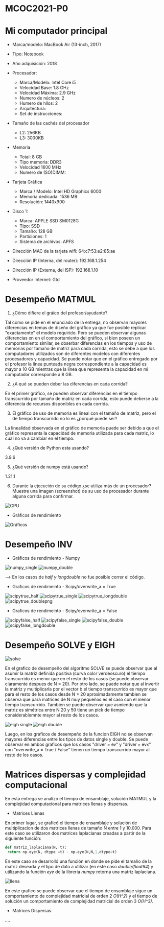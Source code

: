 # MCOC2021-P0

# Mi computador principal

* Marca/modelo: MacBook Air (13-inch, 2017)
* Tipo: Notebook
* Año adquisición: 2018
* Procesador:
  * Marca/Modelo: Intel Core i5
  * Velocidad Base: 1.8 GHz
  * Velocidad Máxima: 2.9 GHz
  * Numero de núcleos: 2
  * Humero de hilos: 2
  * Arquitectura: 
  * Set de instrucciones: 
* Tamaño de las cachés del procesador
  * L2: 256KB
  * L3: 3000KB
* Memoria 
  * Total: 8 GB
  * Tipo memoria: DDR3
  * Velocidad 1600 MHz
  * Numero de (SO)DIMM: 
* Tarjeta Gráfica
  * Marca / Modelo: Intel HD Graphics 6000
  * Memoria dedicada: 1536 MB
  * Resolución: 1440x900
* Disco 1: 
  * Marca: APPLE SSD SM0128G
  * Tipo: SSD
  * Tamaño: 128 GB
  * Particiones: 1
  * Sistema de archivos: APFS

  
* Dirección MAC de la tarjeta wifi: 64:c7:53:e2:85:ae
* Dirección IP (Interna, del router): 192.168.1.254
* Dirección IP (Externa, del ISP): 192.168.1.10
* Proveedor internet: Gtd

# Desempeño MATMUL

1. ¿Cómo difiere el gráico del profesor/ayudante?

Tal como se pide en el enunciado de la entrega, no observan mayores diferencias en temas de diseño del gráfico ya que fue posible replicar "exactamente" el modelo requirido. Pero se pueden observar algunas diferencias en en el comportamiento del gráfico, si bien poseen un comportamiento similar, se obserbar diferencias en los tiempos y uso de memorias por tamaño de matriz para cada corrida, esto se debe a que los computadores utilizados son de diferentes modelos con diferentes procesadores y capacidad. Se puede notar que en el gráfico entregado por el profesor la linea punteada negra correspondiente a la capacidad es mayor a 10 GB mientras que la linea que representa la capacidad en mi computador corresponde a 8 GB.  

2. ¿A qué se pueden deber las diferencias en cada corrida?

En el primer gráfico, se pueden observar diferencias en el tiempo transcurrido por tamaño de matriz en cada corrida, esto puede deberse a la diferencia de recursos disponibles en cada corrida. 

3. El gráfico de uso de memoria es lineal con el tamaño de matriz, pero el de tiempo transcurrido no lo es ¿porqué puede ser?

La linealidad observada en el gráfico de memoria puede ser debido a que el gráfico representa la capacidad de memoria utilizada para cada matriz, lo cual no va a cambiar en el tiempo. 

4. ¿Qué versión de Python esta usando?

3.9.6

5. ¿Qué versión de numpy está usando? 

1.21.1

6. Durante la ejecución de su código ¿se utiliza más de un procesador? Muestre una imagen (screenshot) de su uso de procesador durante alguna corrida para confirmar. 

![CPU](https://user-images.githubusercontent.com/88356859/128527425-0f9582a0-d260-4325-ab55-685a3078a29f.png)

* Gráficos de rendimiento

![Gráficos](https://user-images.githubusercontent.com/88356859/128528301-15768a11-fbf6-4192-8d4d-9181f28919a8.png)


# Desempeño INV

* Gráficos de rendimiento - Numpy

![numpy_single](https://user-images.githubusercontent.com/88356859/129998455-f1e0a20c-fc32-4fa6-b05d-9b772d2b8b55.png)
![numpy_double](https://user-images.githubusercontent.com/88356859/129998450-167f66a8-1428-4063-9257-411f9004d291.png)

   --> En los casos de _half y longdouble_ no fue posible correr el código.


* Graficos de rendimeinto - Scipy/overwrite_a = True

![scipytrue_half](https://user-images.githubusercontent.com/88356859/129998602-32e743de-147a-4a83-818c-a5285de40f7a.png)
![scipytrue_single](https://user-images.githubusercontent.com/88356859/129998608-0f72268c-6d2b-4da0-86ad-75cc071cc8d7.png)
![scipytrue_longdouble](https://user-images.githubusercontent.com/88356859/129998604-02b87097-cfec-4694-bc7f-d1d9bbe46d09.png)
![scipytrue_doublepng](https://user-images.githubusercontent.com/88356859/129998594-2d994f0f-b03a-4a5e-8da5-08b667b8d685.png)


* Graficos de rendimeinto - Scipy/overwrite_a = False

![scipyfalse_half](https://user-images.githubusercontent.com/88356859/129998707-28481f4e-96ba-4833-8aba-8245a10cf2c2.png)
![scipyfalse_single](https://user-images.githubusercontent.com/88356859/129998714-95a1fb4a-0436-4ca3-8ebe-2477fed49b69.png)
![scipyfalse_double](https://user-images.githubusercontent.com/88356859/129998723-7db8003e-6c4d-4a99-8fc8-b27f81dd3235.png)
![scipyfalse_longdouble](https://user-images.githubusercontent.com/88356859/129998731-2dc78ce8-a31c-4f4b-9f5d-d9e1bcf155ac.png)

# Desempeño SOLVE y EIGH

![solve](https://user-images.githubusercontent.com/88356859/130304195-a61bb731-f977-4385-939f-f434f787d404.png)

En el grafico de desempeño del algoritmo SOLVE se puede observar que al asumir la matriz definida positiva (curva color verdeoscuro) el tiempo transcurrido es menor que en el resto de los casos (se puede observar claramente despues de N = 20). Por otro lado, se puede notar que al invertir la matriz y multiplicarla por el vector b el tiempo transcurrido es mayor que para el resto de los casos desde N = 20 aproximadamente tambien se observa que para matrices de N muy pequeños es el caso con el menor tiempo transcurrido. Tambien se puede observar que asmiendo que la matriz es simétrica entre N 20 y 50 tiene un pick de tiempo considerablemnte mayor al resto de los casos. 



![eigh single](https://user-images.githubusercontent.com/88356859/130304052-3594fa9c-8632-47ca-bc11-af4324032f7d.png)
![eigh double](https://user-images.githubusercontent.com/88356859/130304049-c4be5510-fdbf-4469-99a3-ccb43f88f6c5.png)

Luego, en los graficos de desempeño de la funcion EIGH no se observan mayores diferencias entre los tipos de datos single y double. Se puede observar en ambos graficos que los casos "driver = ev" y "driver = evx" con "overwrite_a = True / False" tienen un tiempo transcurrido mayor al resto de los casos. 


# Matrices dispersas y complejidad computacional

En esta entrega se analizó el tiempo de ensamblaje, solución MATMUL y la complejidad computacional para matrices llenas y dispersas. 

* Matrices Llenas

En primer lugar, se graficó el tiempo de ensamblaje y solución de multiplicacion de dos matrices llenas de tamaño N entre 1 y 10.000. Para este caso se utilizaron dos matrices laplacianas creadas a partir de la siguiente función:

```python
def matriz_laplaciana(N, t):
 return np.eye(N, dtype =t) - np.eye(N,N,1,dtype=t)
 ```

En este caso se desarrolló una función en donde se pide el tamaño de la matriz deseada y el tipo de dato a utilizar (en este caso _double/float64_) y utilizando la función _eye_ de la libreria _numpy_ retorna una matriz laplaciana.

![llena](https://user-images.githubusercontent.com/88356859/131050147-55cac61b-cde8-4a66-9700-f7a2dbe23a3d.png)

En este grafico se puede observar que el tiempo de ensamblaje sigue un comportamiento de complejidad matricial de orden 2 _O(H^2)_ y el tiempo de solución un comportamiento de complejidad matricial de orden 3 _O(H^3)_.

* Matrices Dispersas

....

